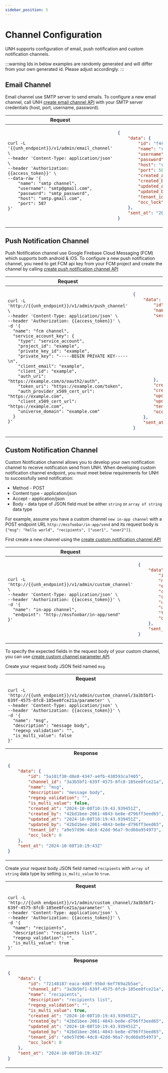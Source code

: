 ```yaml
---
sidebar_position: 3
---
```


# Channel Configuration

UNH supports configuration of email, push notification and custom notification channels.

:::warning
Ids in below examples are randomly generated and will differ from your own generated id. Please adjust accordingly.
:::

## Email Channel

Email channel use SMTP server to send emails. To configure a new email channel, call UNH [create email channel API](../UNH%20API/create-email-channel.api.mdx)
with your SMTP server credentials (host, port, username, password).

<table>
<thead><tr><th>Request</th><th>Response</th></tr></thead>
<tbody>
<tr><td>

```
curl -L '{{unh_endpoint}}/v1/admin/email_channel' \
--header 'Content-Type: application/json' \
--header 'Authorization: {{access_token}}' \
--data-raw '{
    "name": "smtp channel",
    "username": "smtp@gmail.com",
    "password": "smtp_password",
    "host": "smtp.gmail.com",
    "port": 587
}'
```

</td><td>

```json
{
    "data": {
        "id": "f446054c-98a5-4df9-aeea-f687e66951e0",
        "name": "smtp channel",
        "username": "smtp@gmail.com",
        "password": "smtp_password",
        "host": "smtp.gmail.com",
        "port": 587,
        "created_at": "2024-10-08T06:41:21.906919Z",
        "created_by": "d6f80e07-3b30-4968-8550-d3a441966e95",
        "updated_at": "2024-10-08T06:41:21.906919Z",
        "updated_by": "d6f80e07-3b30-4968-8550-d3a441966e95",
        "tenant_id": "3ca9a629-6a64-4d40-9a93-cc8da0595754",
        "occ_lock": 0
    },
    "sent_at": "2024-10-08T06:41:21Z"
}
```

</td></tr>
</tbody></table>

## Push Notification Channel

Push Notification channel use Google Firebase Cloud Messaging (FCM) which supports both android & iOS. To configure 
a new push notification channel, you need to get FCM api key from your FCM project and create the channel by calling 
[create push notification channel API](../UNH%20API/create-push-notification-channel.api.mdx)

<table>
<thead><tr><th>Request</th><th>Response</th></tr></thead>
<tbody>
<tr><td>

```
curl -L 'http://{{unh_endpoint}}/v1/admin/push_channel' \
--header 'Content-Type: application/json' \
--header 'Authorization: {{access_token}}' \
-d '{
  "name": "fcm channel",
  "service_account_key": {
    "type": "service_account",
    "project_id": "example",
    "private_key_id": "example",
    "private_key": "-----BEGIN PRIVATE KEY-----\n",
    "client_email": "example",
    "client_id": "example",
    "auth_uri": "https://example.com/o/oauth2/auth",
    "token_uri": "https://example.com/token",
    "auth_provider_x509_cert_url": "https://example.com",
    "client_x509_cert_url": "https://example.com",
    "universe_domain": "example.com"
  }
}'
```

</td><td>

```json
{
    "data": {
        "id": "c49b14dd-dad9-4e93-bd15-752763d1b684",
        "name": "fcm channel",
        "service_account_key": {
            "type": "service_account",
            "project_id": "example",
            "private_key_id": "example",
            "private_key": "-----BEGIN PRIVATE KEY-----\n",
            "client_email": "example",
            "client_id": "example",
            "auth_uri": "https://example.com/o/oauth2/auth",
            "token_uri": "https://example.com/token",
            "auth_provider_x509_cert_url": "https://example.com",
            "client_x509_cert_url": "https://example.com",
            "universe_domain": "example.com"
        },
        "created_at": "2024-10-09T04:08:30.702451Z",
        "created_by": "42bd1bee-2061-4843-be8e-d796ff3eed65",
        "updated_at": "2024-10-09T04:08:30.702451Z",
        "updated_by": "42bd1bee-2061-4843-be8e-d796ff3eed65",
        "tenant_id": "a9e57d96-4dc8-42dd-96a7-9cd60a954973",
        "occ_lock": 0
    },
    "sent_at": "2024-10-08T06:41:21Z"
}
```

</td></tr>
</tbody></table>

## Custom Notification Channel

Custom Notification channel allows you to develop your own notification channel to receive notification send from UNH.
When developing custom notification channel endpoint, you must meet below requirements for UNH to successfully send 
notification:
- Method - POST 
- Content type - application/json
- Accept - application/json
- Body - data type of JSON field must be either `string` or `array of string` data type

For example, assume you have a custom channel `new in-app channel` with a POST endpoint URL
`http://mssfoobar/in-app/send` and its request body is `{"msg": "hello world", "recipients", ["user1", "user2"]}`.

First create a new channel using the [create custom notification channel API](../UNH%20API/create-custom-channel.api.mdx)

<table>
<thead><tr><th>Request</th><th>Response</th></tr></thead>
<tbody>
<tr><td>

```
curl -L 'http://{{unh_endpoint}}/v1/admin/custom_channel' \
--header 'Content-Type: application/json' \
--header 'Authorization: {{access_token}}' \
-d '{
  "name": "in-app channel",
  "endpoint": "http://mssfoobar/in-app/send"
}'
```

</td><td>

```json
{
    "data": {
        "id": "3a3b5bf1-639f-4575-8fc8-185ee0fce21a",
        "name": "in-app channel",
        "endpoint": "http://mssfoobar/in-app/send",
        "created_at": "2024-09-03T03:00:15.571118Z",
        "created_by": "00f92e3f-7f5c-4c9d-96b8-7f9121c3e013",
        "updated_at": "2024-09-03T03:00:15.571118Z",
        "updated_by": "00f92e3f-7f5c-4c9d-96b8-7f9121c3e013",
        "tenant_id": "b8766c9d-d71e-46a2-968b-552dea1a7cd2",
        "occ_lock": 0
    },
    "sent_at": "2024-09-03T03:00:15Z"
}
```

</td></tr>
</tbody></table>

To specify the expected fields in the request body of your custom channel, you can use [create custom channel 
parameter API](../UNH%20API/create-custom-channel-parameter.api.mdx).

Create your request body JSON field named `msg`.

<table>
<tr><th>Request</th></tr>
<tr><td>

```
curl -L 'http://{{unh_endpoint}}/v1/admin/custom_channel/3a3b5bf1-639f-4575-8fc8-185ee0fce21a/parameter' \
--header 'Content-Type: application/json' \
--header 'Authorization: {{access_token}}' \
-d '{
  "name": "msg",
  "description": "message body",
  "regexp_validation": "",
  "is_multi_value": false
}'
```

</td></tr>
<tr><th>Response</th></tr>
<tr><td>

```json
{
    "data": {
        "id": "5a101f30-d8e8-4347-a4fb-438593ca7405",
        "channel_id": "3a3b5bf1-639f-4575-8fc8-185ee0fce21a",
        "name": "msg",
        "description": "message body",
        "regexp_validation": "",
        "is_multi_value": false,
        "created_at": "2024-10-08T10:19:43.939451Z",
        "created_by": "42bd1bee-2061-4843-be8e-d796ff3eed65",
        "updated_at": "2024-10-08T10:19:43.939451Z",
        "updated_by": "42bd1bee-2061-4843-be8e-d796ff3eed65",
        "tenant_id": "a9e57d96-4dc8-42dd-96a7-9cd60a954973",
        "occ_lock": 0
    },
    "sent_at": "2024-10-08T10:19:43Z"
}
```

</td></tr>
</table>

Create your request body JSON field named `recipients` with `array of string` data type by setting `is_multi_value` to `true`.

<table>
<tr><th>Request</th></tr>
<tr><td>

```
curl -L 'http://{{unh_endpoint}}/v1/admin/custom_channel/3a3b5bf1-639f-4575-8fc8-185ee0fce21a/parameter' \
--header 'Content-Type: application/json' \
--header 'Authorization: {{access_token}}' \
-d '{
  "name": "recipients",
  "description": "recipients list",
  "regexp_validation": "",
  "is_multi_value": true
}'
```

</td></tr>
<tr><th>Response</th></tr>
<tr><td>

```json
{
    "data": {
        "id": "72148187-eaca-4d8f-95bd-6ef769a2b5ae",
        "channel_id": "3a3b5bf1-639f-4575-8fc8-185ee0fce21a",
        "name": "recipients",
        "description": "recipients list",
        "regexp_validation": "",
        "is_multi_value": true,
        "created_at": "2024-10-08T10:19:43.939451Z",
        "created_by": "42bd1bee-2061-4843-be8e-d796ff3eed65",
        "updated_at": "2024-10-08T10:19:43.939451Z",
        "updated_by": "42bd1bee-2061-4843-be8e-d796ff3eed65",
        "tenant_id": "a9e57d96-4dc8-42dd-96a7-9cd60a954973",
        "occ_lock": 0
    },
    "sent_at": "2024-10-08T10:19:43Z"
}
```

</td></tr>
</table>
